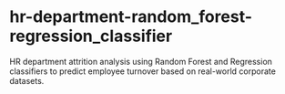 # hr-department-random_forest-regression_classifier
HR department attrition analysis using Random Forest and Regression classifiers to predict employee turnover based on real-world corporate datasets.
